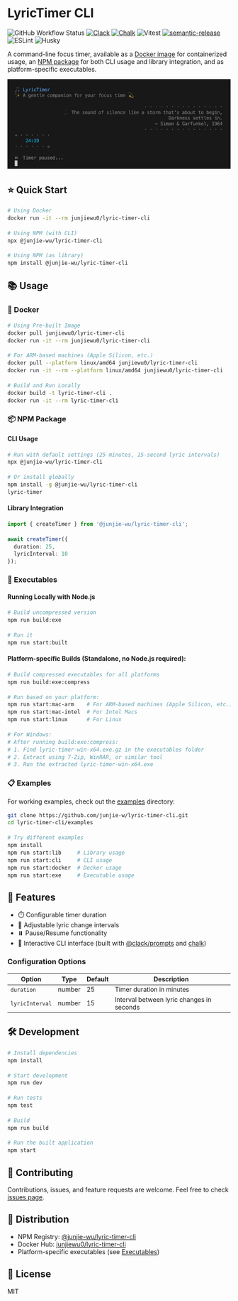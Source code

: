 # LyricTimer CLI

![GitHub Workflow Status](https://img.shields.io/github/actions/workflow/status/junjie-w/lyric-timer-cli/ci.yml)
[![Clack](https://img.shields.io/badge/@clack-CLI_Prompts-black)](https://github.com/natemoo-re/clack)
[![Chalk](https://img.shields.io/badge/Chalk-CLI_Styling-pink?logo=node.js)](https://github.com/chalk/chalk)
![Vitest](https://img.shields.io/badge/Vitest-enabled-brightgreen?logo=vitest)
[![semantic-release](https://img.shields.io/badge/semantic--release-enabled-brightgreen?logo=semantic-release)](https://github.com/semantic-release/semantic-release)
![ESLint](https://img.shields.io/badge/ESLint-enabled-brightgreen)
![Husky](https://img.shields.io/badge/Husky-enabled-brightgreen)

A command-line focus timer, available as a [Docker image](https://hub.docker.com/r/junjiewu0/lyric-timer-cli) for containerized usage, an [NPM package](https://www.npmjs.com/package/@junjie-wu/lyric-timer-cli) for both CLI usage and library integration, and as platform-specific executables.

![lyric-timer-cli](https://github.com/junjie-w/lyric-timer-cli/raw/main/.github/assets/lyric-timer-demo.png)

## ⭐ Quick Start

```bash
# Using Docker
docker run -it --rm junjiewu0/lyric-timer-cli

# Using NPM (with CLI)
npx @junjie-wu/lyric-timer-cli

# Using NPM (as library)
npm install @junjie-wu/lyric-timer-cli
```

## 📚 Usage

### 🐳 Docker

```bash
# Using Pre-built Image
docker pull junjiewu0/lyric-timer-cli
docker run -it --rm junjiewu0/lyric-timer-cli

# For ARM-based machines (Apple Silicon, etc.)
docker pull --platform linux/amd64 junjiewu0/lyric-timer-cli
docker run -it --rm --platform linux/amd64 junjiewu0/lyric-timer-cli

# Build and Run Locally
docker build -t lyric-timer-cli .
docker run -it --rm lyric-timer-cli
```

### 📦 NPM Package

#### CLI Usage

```bash
# Run with default settings (25 minutes, 15-second lyric intervals)
npx @junjie-wu/lyric-timer-cli

# Or install globally
npm install -g @junjie-wu/lyric-timer-cli
lyric-timer
```

#### Library Integration

```typescript
import { createTimer } from '@junjie-wu/lyric-timer-cli';

await createTimer({
  duration: 25,
  lyricInterval: 10
});
```

### 🧪 Executables

#### Running Locally with Node.js

```bash
# Build uncompressed version
npm run build:exe

# Run it
npm run start:built
```

#### Platform-specific Builds (Standalone, no Node.js required):

```bash
# Build compressed executables for all platforms
npm run build:exe:compress

# Run based on your platform:
npm run start:mac-arm    # For ARM-based machines (Apple Silicon, etc.)
npm run start:mac-intel  # For Intel Macs
npm run start:linux      # For Linux

# For Windows:
# After running build:exe:compress:
# 1. Find lyric-timer-win-x64.exe.gz in the executables folder
# 2. Extract using 7-Zip, WinRAR, or similar tool
# 3. Run the extracted lyric-timer-win-x64.exe
```

### 📋 Examples
For working examples, check out the [examples](https://github.com/junjie-w/lyric-timer-cli/tree/main/examples) directory:

```bash
git clone https://github.com/junjie-w/lyric-timer-cli.git
cd lyric-timer-cli/examples

# Try different examples
npm install
npm run start:lib     # Library usage
npm run start:cli     # CLI usage
npm run start:docker  # Docker usage
npm run start:exe     # Executable usage
```

## 🍄 Features

- ⏱️ Configurable timer duration
- 🔄 Adjustable lyric change intervals
- ⏸️ Pause/Resume functionality
- 🎨 Interactive CLI interface (built with [@clack/prompts](https://www.npmjs.com/package/@clack/prompts) and [chalk](https://www.npmjs.com/package/chalk))

### Configuration Options

| Option | Type | Default | Description |
|----------|--------|-------------| ------------|
| `duration` | number | 25 | Timer duration in minutes |
| `lyricInterval` | number | 15 | Interval between lyric changes in seconds |

## 🛠️ Development 

```bash
# Install dependencies
npm install

# Start development
npm run dev

# Run tests
npm test

# Build
npm run build

# Run the built application
npm start
```

## 🤝 Contributing

Contributions, issues, and feature requests are welcome. Feel free to check [issues page](https://github.com/junjie-w/lyric-timer-cli/issues).

## 🚀 Distribution

- NPM Registry: [@junjie-wu/lyric-timer-cli](https://www.npmjs.com/package/@junjie-wu/lyric-timer-cli)
- Docker Hub: [junjiewu0/lyric-timer-cli](https://hub.docker.com/r/junjiewu0/lyric-timer-cli)
- Platform-specific executables (see [Executables](https://github.com/junjie-w/lyric-timer-cli/tree/main?tab=readme-ov-file#-executables))

## 📄 License

MIT
